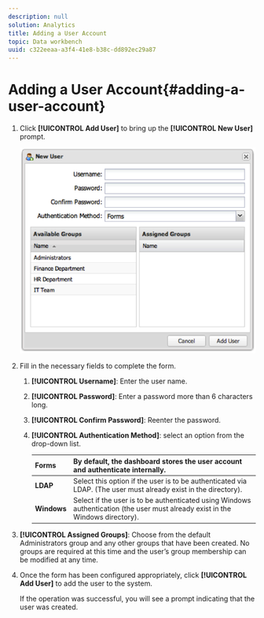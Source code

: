 ```yaml
---
description: null
solution: Analytics
title: Adding a User Account
topic: Data workbench
uuid: c322eeaa-a3f4-41e8-b38c-dd892ec29a87
---
```


# Adding a User Account{#adding-a-user-account}

1. Click **[!UICONTROL Add User]** to bring up the **[!UICONTROL New User]** prompt.

   ![](assets/add_user_account.png)

1. Fill in the necessary fields to complete the form.
   1. **[!UICONTROL Username]**: Enter the user name.
   1. **[!UICONTROL Password]**: Enter a password more than 6 characters long.
   1. **[!UICONTROL Confirm Password]**: Reenter the password.
   1. **[!UICONTROL Authentication Method]**: select an option from the drop-down list.

       | **Forms** | By default, the dashboard stores the user account and authenticate internally. |
       |---|---|
       | **LDAP** | Select this option if the user is to be authenticated via LDAP. (The user must already exist in the directory). |
       | **Windows** | Select if the user is to be authenticated using Windows authentication (the user must already exist in the Windows directory). |

1. **[!UICONTROL Assigned Groups]**: Choose from the default Administrators group and any other groups that have been created. No groups are required at this time and the user’s group membership can be modified at any time.
1. Once the form has been configured appropriately, click **[!UICONTROL Add User]** to add the user to the system.

   If the operation was successful, you will see a prompt indicating that the user was created. 